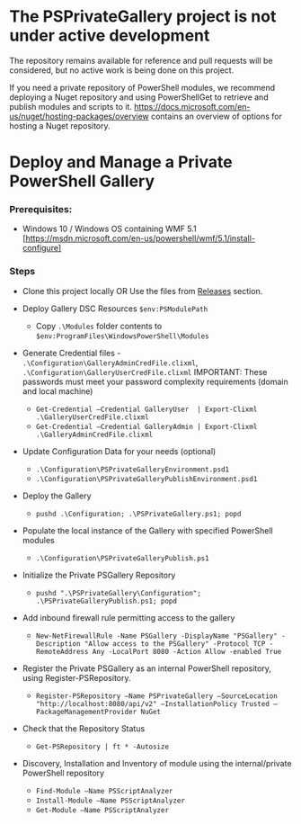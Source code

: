 # The PSPrivateGallery project is not under active development

The repository remains available for reference and pull requests will be considered, but no active work is being done on this project.  

If you need a private repository of PowerShell modules, we recommend deploying a Nuget repository and using PowerShellGet to retrieve and publish modules and scripts to it. https://docs.microsoft.com/en-us/nuget/hosting-packages/overview contains an overview of options for hosting a Nuget repository.



# Deploy and Manage a Private PowerShell Gallery


### Prerequisites:
- Windows 10 / Windows OS containing WMF 5.1 [https://msdn.microsoft.com/en-us/powershell/wmf/5.1/install-configure]


### Steps
- Clone this project locally OR Use the files from [Releases](https://github.com/PowerShell/PSPrivateGallery/releases) section.
- Deploy Gallery DSC Resources ``$env:PSModulePath``
    - Copy ``.\Modules`` folder contents to ``$env:ProgramFiles\WindowsPowerShell\Modules``
- Generate Credential files - ``.\Configuration\GalleryAdminCredFile.clixml``, ``.\Configuration\GalleryUserCredFile.clixml`` IMPORTANT: These passwords must meet your password complexity requirements (domain and local machine)
    - `Get-Credential –Credential GalleryUser  | Export-Clixml .\GalleryUserCredFile.clixml `
    - `Get-Credential –Credential GalleryAdmin | Export-Clixml .\GalleryAdminCredFile.clixml `
- Update Configuration Data for your needs (optional)
    - ``.\Configuration\PSPrivateGalleryEnvironment.psd1``
    - ``.\Configuration\PSPrivateGalleryPublishEnvironment.psd1``
- Deploy the Gallery
    - ``pushd .\Configuration; .\PSPrivateGallery.ps1; popd``
- Populate the local instance of the Gallery with specified PowerShell modules
    - ``.\Configuration\PSPrivateGalleryPublish.ps1``

 - Initialize the Private PSGallery Repository
    - `pushd ".\PSPrivateGallery\Configuration"; .\PSPrivateGalleryPublish.ps1; popd`

 - Add inbound firewall rule permitting access to the gallery
   - `New-NetFirewallRule -Name PSGallery -DisplayName "PSGallery" -Description "Allow access to the PSGallery" -Protocol TCP -RemoteAddress Any -LocalPort 8080 -Action Allow -enabled True  `

 - Register the Private PSGallery as an internal PowerShell repository, using Register-PSRepository.
    - `Register-PSRepository –Name PSPrivateGallery –SourceLocation "http://localhost:8080/api/v2" –InstallationPolicy Trusted –PackageManagementProvider NuGet `
 
 - Check that the Repository Status
    - `Get-PSRepository | ft * -Autosize`

- Discovery, Installation and Inventory of module using the internal/private PowerShell repository
    - `Find-Module –Name PSScriptAnalyzer `
    - `Install-Module –Name PSScriptAnalyzer `
    - `Get-Module –Name PSScriptAnalyzer `

